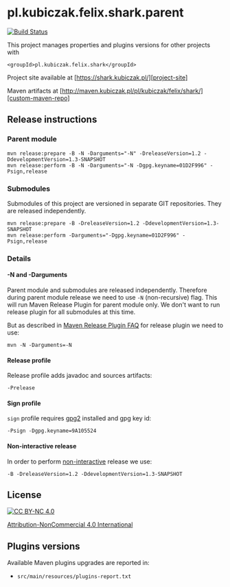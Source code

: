 
pl.kubiczak.felix.shark.parent
==============================

[![Build Status](https://travis-ci.org/wiiitek/pl.kubiczak.felix.shark.parent.svg?branch=master)](https://travis-ci.org/wiiitek/pl.kubiczak.felix.shark.parent)


This project manages properties and plugins versions for other projects with

    <groupId>pl.kubiczak.felix.shark</groupId>

Project site available at [https://shark.kubiczak.pl/][project-site]

Maven artifacts at [http://maven.kubiczak.pl/pl/kubiczak/felix/shark/][custom-maven-repo]

Release instructions
--------------------


### Parent module

```
mvn release:prepare -B -N -Darguments="-N" -DreleaseVersion=1.2 -DdevelopmentVersion=1.3-SNAPSHOT
mvn release:perform -B -N -Darguments="-N -Dgpg.keyname=01D2F996" -Psign,release 
```


### Submodules

Submodules of this project are versioned in separate GIT repositories.
They are released independently.

```
mvn release:prepare -B -DreleaseVersion=1.2 -DdevelopmentVersion=1.3-SNAPSHOT 
mvn release:perform -Darguments="-Dgpg.keyname=01D2F996" -Psign,release
```

### Details

#### -N and -Darguments

Parent module and submodules are released independently.
Therefore during parent module release we need to use `-N` (non-recursive) flag.
This will run Maven Release Plugin for parent module only.
We don't want to run release plugin for all submodules at this time.

But as described in [Maven Release Plugin FAQ][maven-release-plugin-faq]
for release plugin we need to use:

    mvn -N -Darguments=-N

#### Release profile

Release profile adds javadoc and sources artifacts:

    -Prelease

#### Sign profile

`sign` profile requires [gpg2][gpg2] installed and gpg key id:

    -Psign -Dgpg.keyname=9A105524

#### Non-interactive release

In order to perform [non-interactive][maven-release-plugin-non-interative] release we use:

    -B -DreleaseVersion=1.2 -DdevelopmentVersion=1.3-SNAPSHOT

License
-------

[![CC BY-NC 4.0](https://licensebuttons.net/l/by-nc/4.0/88x31.png "Attribution-NonCommercial 4.0 International")][license]

[Attribution-NonCommercial 4.0 International][license]


Plugins versions
---------------------

Available Maven plugins upgrades are reported in:

* `src/main/resources/plugins-report.txt`

[license]: http://creativecommons.org/licenses/by-nc/4.0/
[project-site]: https://shark.kubiczak.pl/
[custom-maven-repo]: http://maven.kubiczak.pl/pl/kubiczak/felix/shark/
[maven-release-plugin-faq]: http://maven.apache.org/maven-release/maven-release-plugin/faq.html#nonrecursive
[maven-release-plugin-non-interative]: http://maven.apache.org/maven-release/maven-release-plugin/examples/non-interactive-release.html
[gpg2]: https://www.gnupg.org/
